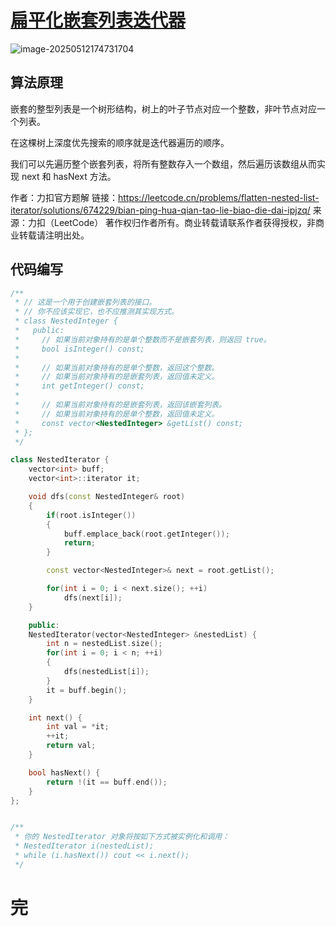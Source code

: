 # [扁平化嵌套列表迭代器](https://leetcode.cn/problems/flatten-nested-list-iterator/)

![image-20250512174731704](https://md-wind.oss-cn-nanjing.aliyuncs.com/md/20250512174731768.png)

## 算法原理

嵌套的整型列表是一个树形结构，树上的叶子节点对应一个整数，非叶节点对应一个列表。

在这棵树上深度优先搜索的顺序就是迭代器遍历的顺序。

我们可以先遍历整个嵌套列表，将所有整数存入一个数组，然后遍历该数组从而实现 next 和 hasNext 方法。

作者：力扣官方题解
链接：https://leetcode.cn/problems/flatten-nested-list-iterator/solutions/674229/bian-ping-hua-qian-tao-lie-biao-die-dai-ipjzq/
来源：力扣（LeetCode）
著作权归作者所有。商业转载请联系作者获得授权，非商业转载请注明出处。

## 代码编写

```cpp
/**
 * // 这是一个用于创建嵌套列表的接口。
 * // 你不应该实现它，也不应推测其实现方式。
 * class NestedInteger {
 *   public:
 *     // 如果当前对象持有的是单个整数而不是嵌套列表，则返回 true。
 *     bool isInteger() const;
 *
 *     // 如果当前对象持有的是单个整数，返回这个整数。
 *     // 如果当前对象持有的是嵌套列表，返回值未定义。
 *     int getInteger() const;
 *
 *     // 如果当前对象持有的是嵌套列表，返回该嵌套列表。
 *     // 如果当前对象持有的是单个整数，返回值未定义。
 *     const vector<NestedInteger> &getList() const;
 * };
 */

class NestedIterator {
    vector<int> buff;
    vector<int>::iterator it;

    void dfs(const NestedInteger& root)
    {
        if(root.isInteger())
        {
            buff.emplace_back(root.getInteger());
            return;
        }

        const vector<NestedInteger>& next = root.getList();

        for(int i = 0; i < next.size(); ++i)
            dfs(next[i]);
    }

    public:
    NestedIterator(vector<NestedInteger> &nestedList) {
        int n = nestedList.size();
        for(int i = 0; i < n; ++i)
        {
            dfs(nestedList[i]);
        }
        it = buff.begin();
    }

    int next() {
        int val = *it;
        ++it;
        return val;
    }

    bool hasNext() {
        return !(it == buff.end());
    }
};


/**
 * 你的 NestedIterator 对象将按如下方式被实例化和调用：
 * NestedIterator i(nestedList);
 * while (i.hasNext()) cout << i.next();
 */
```

# 完
